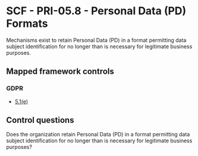 # SCF - PRI-05.8 - Personal Data (PD) Formats
Mechanisms exist to retain Personal Data (PD) in a format permitting data subject identification for no longer than is necessary for legitimate business purposes.
## Mapped framework controls
### GDPR
- [5.1(e)](../gdpr/5.md#51%28e%29)
  
## Control questions
Does the organization retain Personal Data (PD) in a format permitting data subject identification for no longer than is necessary for legitimate business purposes?
  